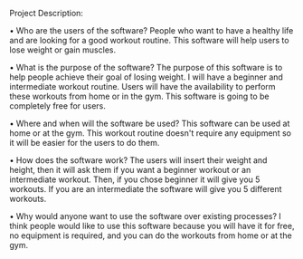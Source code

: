 Project Description:

• Who are the users of the software? People who want to have a healthy life and are looking for a good workout routine. This software will help users to lose weight or gain muscles.

• What is the purpose of the software? The purpose of this software is to help people achieve their goal of losing weight. I will have a beginner and intermediate workout routine. Users will have the availability to perform these workouts from home or in the gym. This software is going to be completely free for users.

• Where and when will the software be used? This software can be used at home or at the gym. This workout routine doesn't require any equipment so it will be easier for the users to do them.

• How does the software work? The users will insert their weight and height, then it will ask them if you want a beginner workout or an intermediate workout. Then, if you chose beginner it will give you 5 workouts. If you are an intermediate the software will give you 5 different workouts.

• Why would anyone want to use the software over existing processes? I think people would like to use this software because you will have it for free, no equipment is required, and you can do the workouts from home or at the gym.


